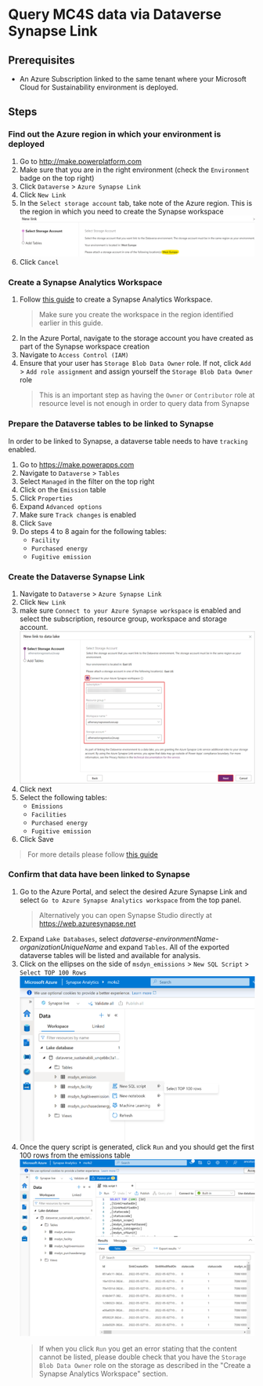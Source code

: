 # Query MC4S data via Dataverse Synapse Link

## Prerequisites
- An Azure Subscription linked to the same tenant where your Microsoft Cloud for Sustainability environment is deployed.

## Steps
### Find out the Azure region in which your environment is deployed
1. Go to http://make.powerplatform.com
1. Make sure that you are in the right environment (check the `Environment` badge on the top right)
1. Click `Dataverse` > `Azure Synapse Link`
1. Click `New Link`
1. In the `Select storage account` tab, take note of the Azure region. This is the region in which you need to create the Synapse workspace
![example screenshot](/assets/Environment%20Region.png)
1. Click `Cancel`

### Create a Synapse Analytics Workspace
1. Follow [this guide](https://docs.microsoft.com/en-us/azure/synapse-analytics/get-started-create-workspace) to create a Synapse Analytics Workspace.
    > Make sure you create the workspace in the region identified earlier in this guide.
2. In the Azure Portal, navigate to the storage account you have created as part of the Synapse workspace creation
3. Navigate to `Access Control (IAM)`
4. Ensure that your user has `Storage Blob Data Owner` role. If not, click `Add` > `Add role assignment` and assign yourself the `Storage Blob Data Owner` role
    > This is an important step as having the `Owner` or `Contributor` role at resource level is not enough in order to query data from Synapse

### Prepare the Dataverse tables to be linked to Synapse
In order to be linked to Synapse, a dataverse table needs to have `tracking` enabled.
1. Go to https://make.powerapps.com
1. Navigate to `Dataverse` > `Tables`
1. Select `Managed` in the filter on the top right
1. Click on the `Emission` table
1. Click `Properties`
1. Expand `Advanced options`
1. Make sure `Track changes` is enabled
1. Click `Save`
1. Do steps 4 to 8 again for the following tables:
    - `Facility`
    - `Purchased energy`
    - `Fugitive emission`

### Create the Dataverse Synapse Link 
1. Navigate to `Dataverse` > `Azure Synapse Link`
1. Click `New Link`
1. make sure `Connect to your Azure Synapse workspace` is enabled and select the subscription, resource group, workspace and storage account.
![screenshot](assets/connect-to-workspace.png)
1. Click next
1. Select the following tables:
    - `Emissions`
    - `Facilities`
    - `Purchased energy`
    - `Fugitive emission`
1. Click Save

> For more details please follow [this guide](https://docs.microsoft.com/en-us/power-apps/maker/data-platform/azure-synapse-link-synapse)

### Confirm that data have been linked to Synapse
1. Go to the Azure Portal, and select the desired Azure Synapse Link and select `Go to Azure Synapse Analytics workspace` from the top panel.
    > Alternatively you can open Synapse Studio directly at https://web.azuresynapse.net
1. Expand `Lake Databases`, select _dataverse-environmentName-organizationUniqueName_ and expand `Tables`.
All of the exported dataverse tables will be listed and available for analysis.
1. Click on the ellipses on the side of  `msdyn_emissions` > `New SQL Script` > `Select TOP 100 Rows`
![Screenshot](/assets/Synapse_Query1.png)
2. Once the query script is generated, click `Run` and you should get the first 100 rows from the emissions table
![Screenshot](/assets/Synapse_Query2.png)
    > If when you click `Run` you get an error stating that the content cannot be listed, please double check that you have the `Storage Blob Data Owner` role on the storage as described in the "Create a Synapse Analytics Workspace" section.





